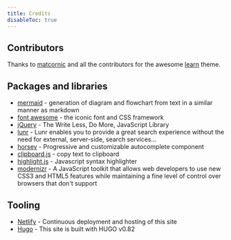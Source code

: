 ```yaml
---
title: Credits
disableToc: true
---
```


## Contributors

Thanks to [matcornic](https://github.com/matcornic) and all the contributors for the awesome [learn](https://github.com/matcornic/hugo-theme-learn) theme.

## Packages and libraries
* [mermaid](https://knsv.github.io/mermaid) - generation of diagram and flowchart from text in a similar manner as markdown
* [font awesome](http://fontawesome.io/) - the iconic font and CSS framework
* [jQuery](https://jquery.com) - The Write Less, Do More, JavaScript Library
* [lunr](https://lunrjs.com) - Lunr enables you to provide a great search experience without the need for external, server-side, search services...
* [horsey](https://bevacqua.github.io/horsey/) - Progressive and customizable autocomplete component
* [clipboard.js](https://zenorocha.github.io/clipboard.js) - copy text to clipboard
* [highlight.js](https://highlightjs.org) - Javascript syntax highlighter
* [modernizr](https://modernizr.com) - A JavaScript toolkit that allows web developers to use new CSS3 and HTML5 features while maintaining a fine level of control over browsers that don't support

## Tooling

* [Netlify](https://www.netlify.com) - Continuous deployment and hosting of this site
* [Hugo](https://gohugo.io/) - This site is built with HUGO v0.82